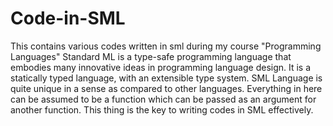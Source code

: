 # Code-in-SML
This contains various codes written in sml during my course "Programming Languages"
Standard ML is a type-safe programming language that embodies many innovative ideas in programming language design. It is a statically typed language, with an extensible type system.
SML Language is quite unique in a sense as compared to other languages. Everything in here can be assumed to be a function which can be passed as an argument for another function. This thing is the key to writing codes in SML effectively.
